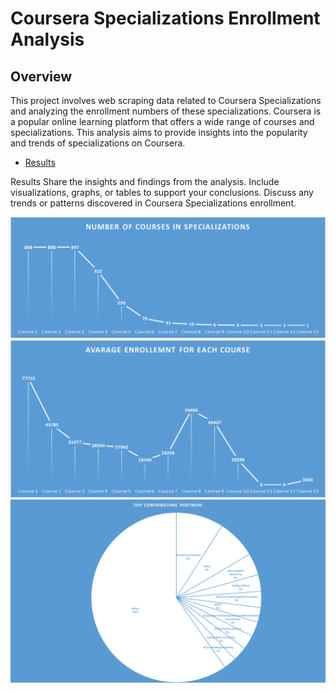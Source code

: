 # Coursera Specializations Enrollment Analysis

## Overview

This project involves web scraping data related to Coursera Specializations and analyzing the enrollment numbers of these specializations. Coursera is a popular online learning platform that offers a wide range of courses and specializations. This analysis aims to provide insights into the popularity and trends of specializations on Coursera.

- [Results](#results)


Results
Share the insights and findings from the analysis. Include visualizations, graphs, or tables to support your conclusions. Discuss any trends or patterns discovered in Coursera Specializations enrollment.

![Number of courses](1.png)
![Enrollment](2.png)
![Partners](3.png)